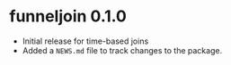 # funneljoin 0.1.0

* Initial release for time-based joins
* Added a `NEWS.md` file to track changes to the package.

